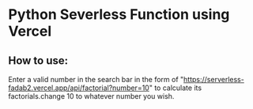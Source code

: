 # Python Severless Function using Vercel

## How to use:
Enter a valid number in the search bar in the form of "https://serverless-fadab2.vercel.app/api/factorial?number=10" to calculate its factorials.change 10 to whatever number you wish.
